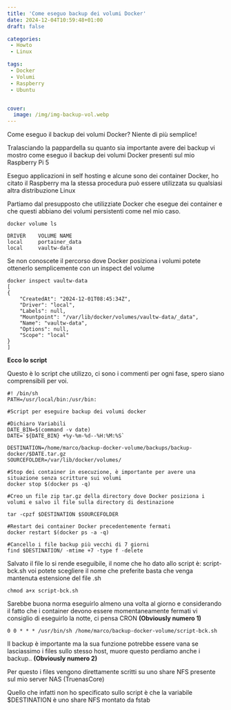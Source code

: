 ```yaml
---
title: 'Come eseguo backup dei volumi Docker'
date: 2024-12-04T10:59:48+01:00
draft: false

categories:
 - Howto
 - Linux

tags:
 - Docker
 - Volumi
 - Raspberry
 - Ubuntu


cover:
  image: /img/img-backup-vol.webp
---
```


Come eseguo il backup dei volumi Docker? Niente di più semplice!

Tralasciando la pappardella su quanto sia importante avere dei backup vi mostro come eseguo il backup dei volumi Docker presenti sul mio Raspberry Pi 5

Eseguo applicazioni in self hosting e alcune sono dei container Docker, ho citato il Raspberry ma la stessa procedura può essere utilizzata su qualsiasi altra distribuzione Linux 

Partiamo dal presupposto che utilizziate Docker che esegue dei container e che questi abbiano dei volumi persistenti come nel mio caso.

    docker volume ls
    
    DRIVER    VOLUME NAME
    local     portainer_data
    local     vaultw-data

Se non conoscete il percorso dove Docker posiziona i volumi potete ottenerlo semplicemente con un inspect del volume

    docker inspect vaultw-data
    [
    {
        "CreatedAt": "2024-12-01T08:45:34Z",
        "Driver": "local",
        "Labels": null,
        "Mountpoint": "/var/lib/docker/volumes/vaultw-data/_data",
        "Name": "vaultw-data",
        "Options": null,
        "Scope": "local"
    }
    ]


**Ecco lo script**

Questo è lo script che utilizzo, ci sono i commenti per ogni fase, spero siano comprensibili per voi.

    #! /bin/sh
    PATH=/usr/local/bin:/usr/bin:

    #Script per eseguire backup dei volumi docker

    #Dichiaro Variabili
    DATE_BIN=$(command -v date)
    DATE=`${DATE_BIN} +%y-%m-%d--%H:%M:%S`

    DESTINATION=/home/marco/backup-docker-volume/backups/backup-docker/$DATE.tar.gz
    SOURCEFOLDER=/var/lib/docker/volumes/

    #Stop dei container in esecuzione, è importante per avere una situazione senza scritture sui volumi
    docker stop $(docker ps -q)

    #Creo un file zip tar.gz della directory dove Docker posiziona i volumi e salvo il file sulla directory di destinazione

    tar -cpzf $DESTINATION $SOURCEFOLDER

    #Restart dei container Docker precedentemente fermati
    docker restart $(docker ps -a -q)

    #Cancello i file backup più vecchi di 7 giorni
    find $DESTINATION/ -mtime +7 -type f -delete


Salvato il file lo si rende eseguibile, il nome che ho dato allo script è: script-bck.sh voi potete scegliere il nome che preferite basta che venga mantenuta estensione del file .sh

    chmod a+x script-bck.sh


Sarebbe buona norma eseguirlo almeno una volta al giorno e considerando il fatto che i container devono essere momentaneamente fermati vi consiglio di eseguirlo la notte, ci pensa CRON **(Obviously numero 1)**

    0 0 * * * /usr/bin/sh /home/marco/backup-docker-volume/script-bck.sh


Il backup è importante ma la sua funzione potrebbe essere vana se lasciassimo i files sullo stesso host, muore questo perdiamo anche i backup.. **(Obviously numero 2)**

Per questo i files vengono direttamente scritti su uno share NFS presente sul mio server NAS (TruenasCore) 

Quello che infatti non ho specificato sullo script è che la variabile $DESTINATION è uno share NFS montato da fstab

